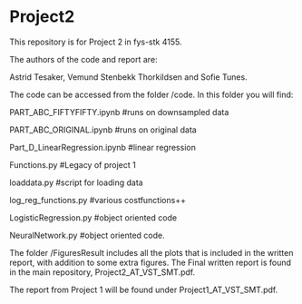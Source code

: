 # Project2

This repository is for Project 2 in fys-stk 4155.

The authors of the code and report are:

Astrid Tesaker, Vemund Stenbekk Thorkildsen and Sofie Tunes.

The code can be accessed from the folder /code. 
In this folder you will find: 

PART_ABC_FIFTYFIFTY.ipynb #runs on downsampled data

PART_ABC_ORIGINAL.ipynb #runs on original data

Part_D_LinearRegression.ipynb #linear regression

Functions.py #Legacy of project 1

loaddata.py #script for loading data

log_reg_functions.py #various costfunctions++

LogisticRegression.py #object oriented code

NeuralNetwork.py #object oriented code.

The folder /FiguresResult includes all the plots that is included in the written report, with addition to some extra figures. The Final written report is found in the main repository, Project2_AT_VST_SMT.pdf.


The report from Project 1 will be found under Project1_AT_VST_SMT.pdf.
